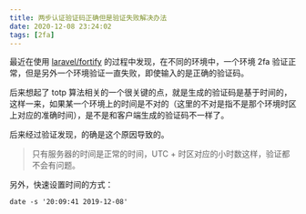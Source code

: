 ```yaml
---
title: 两步认证验证码正确但是验证失败解决办法
date: 2020-12-08 23:24:02
tags: [2fa]
---
```


最近在使用 [laravel/fortify](https://github.com/laravel/fortify) 的过程中发现，在不同的环境中，一个环境 2fa 验证正常，但是另外一个环境验证一直失败，即使输入的是正确的验证码。

后来想起了 totp 算法相关的一个很关键的点，就是生成的验证码是基于时间的，这样一来，如果某一个环境上的时间是不对的（这里的不对是指不是那个环境时区上对应的准确时间），是不是和客户端生成的验证码不一样了。

后来经过验证发现，的确是这个原因导致的。

> 只有服务器的时间是正常的时间，UTC + 时区对应的小时数这样，验证都不会有问题。

另外，快速设置时间的方式：

```shell
date -s '20:09:41 2019-12-08'
```

